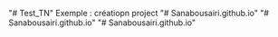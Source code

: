 "# Test_TN" 
Exemple : créatiopn project
"# Sanabousairi.github.io" 
"# Sanabousairi.github.io" 
"# Sanabousairi.github.io" 
